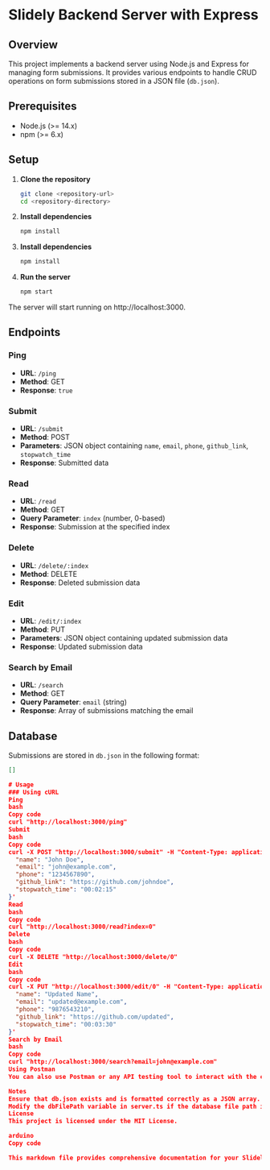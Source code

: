 # Slidely Backend Server with Express

## Overview

This project implements a backend server using Node.js and Express for managing form submissions. It provides various endpoints to handle CRUD operations on form submissions stored in a JSON file (`db.json`).

## Prerequisites

- Node.js (>= 14.x)
- npm (>= 6.x)

## Setup

1. **Clone the repository**

   ```bash
   git clone <repository-url>
   cd <repository-directory>
2. **Install dependencies**

   ```bash
   npm install
3. **Install dependencies**

   ```bash
   npm install
4. **Run the server**

   ```bash
   npm start
The server will start running on http://localhost:3000.

## Endpoints

### Ping

- **URL**: `/ping`
- **Method**: GET
- **Response**: `true`

### Submit

- **URL**: `/submit`
- **Method**: POST
- **Parameters**: JSON object containing `name`, `email`, `phone`, `github_link`, `stopwatch_time`
- **Response**: Submitted data

### Read

- **URL**: `/read`
- **Method**: GET
- **Query Parameter**: `index` (number, 0-based)
- **Response**: Submission at the specified index

### Delete

- **URL**: `/delete/:index`
- **Method**: DELETE
- **Response**: Deleted submission data

### Edit

- **URL**: `/edit/:index`
- **Method**: PUT
- **Parameters**: JSON object containing updated submission data
- **Response**: Updated submission data

### Search by Email

- **URL**: `/search`
- **Method**: GET
- **Query Parameter**: `email` (string)
- **Response**: Array of submissions matching the email

## Database

Submissions are stored in `db.json` in the following format:

```json
[]

# Usage
### Using cURL
Ping
bash
Copy code
curl "http://localhost:3000/ping"
Submit
bash
Copy code
curl -X POST "http://localhost:3000/submit" -H "Content-Type: application/json" -d '{
  "name": "John Doe",
  "email": "john@example.com",
  "phone": "1234567890",
  "github_link": "https://github.com/johndoe",
  "stopwatch_time": "00:02:15"
}'
Read
bash
Copy code
curl "http://localhost:3000/read?index=0"
Delete
bash
Copy code
curl -X DELETE "http://localhost:3000/delete/0"
Edit
bash
Copy code
curl -X PUT "http://localhost:3000/edit/0" -H "Content-Type: application/json" -d '{
  "name": "Updated Name",
  "email": "updated@example.com",
  "phone": "9876543210",
  "github_link": "https://github.com/updated",
  "stopwatch_time": "00:03:30"
}'
Search by Email
bash
Copy code
curl "http://localhost:3000/search?email=john@example.com"
Using Postman
You can also use Postman or any API testing tool to interact with the endpoints.

Notes
Ensure that db.json exists and is formatted correctly as a JSON array.
Modify the dbFilePath variable in server.ts if the database file path is different.
License
This project is licensed under the MIT License.

arduino
Copy code

This markdown file provides comprehensive documentation for your Slidely bac
